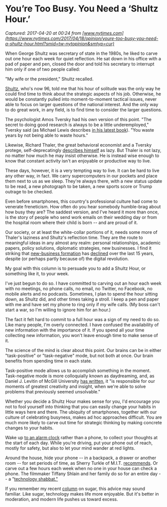 # You’re Too Busy. You Need a ‘Shultz Hour.’

_Captured: 2017-04-20 at 00:24 from [www.nytimes.com](https://www.nytimes.com/2017/04/18/opinion/youre-too-busy-you-need-a-shultz-hour.html?smid=tw-nytopinion&smtyp=cur)_

When George Shultz was secretary of state in the 1980s, he liked to carve out one hour each week for quiet reflection. He sat down in his office with a pad of paper and pen, closed the door and told his secretary to interrupt him only if one of two people called:

"My wife or the president," Shultz recalled.

[Shultz](http://www.hoover.org/profiles/george-p-shultz), who's now 96, told me that his hour of solitude was the only way he could find time to think about the strategic aspects of his job. Otherwise, he would be constantly pulled into moment-to-moment tactical issues, never able to focus on larger questions of the national interest. And the only way to do great work, in any field, is to find time to consider the larger questions.

The psychologist Amos Tversky had his own version of this point. "The secret to doing good research is always to be a little underemployed," Tversky said (as Michael Lewis describes [in his latest book](https://www.nytimes.com/2016/12/06/books/review/michael-lewis-undoing-project.html?_r=0)). "You waste years by not being able to waste hours."

Likewise, Richard Thaler, the great behavioral economist and a Tversky protege, self-deprecatingly [describes himself](http://www.misbehavingbook.org/) as lazy. But Thaler is not lazy, no matter how much he may insist otherwise. He is instead wise enough to know that constant activity isn't an enjoyable or productive way to live.

These days, however, it is a very tempting way to live. It can be hard to live any other way, in fact. We carry supercomputers in our pockets and place them next to us as we sleep. They're always there, with a new status update to be read, a new photograph to be taken, a new sports score or Trump outrage to be checked.

Even before smartphones, this country's professional culture had come to venerate freneticism. How often do you hear somebody humble-brag about how busy they are? The saddest version, and I've heard it more than once, is the story of people who send work emails on their wedding day or from the hospital room where their child is born -- and are proud of it.

Our society, or at least the white-collar portions of it, needs some more of Thaler's laziness and Shultz's reflection time. They are the route to meaningful ideas in any almost any realm: personal relationships, academic papers, policy solutions, diplomatic strategies, new businesses. I find it striking that [new-business formation](https://www.bls.gov/bdm/) has [declined](https://www.bls.gov/opub/mlr/2008/12/art1full.pdf) over the last 15 years, despite (or perhaps partly because of) the digital revolution.

My goal with this column is to persuade you to add a Shultz Hour, or something like it, to your week.

I've just begun to do so. I have committed to carving out an hour each week with no meetings, no phone calls, no email, no Twitter, no Facebook, no mobile alerts and no podcasts. Sometimes, I plan to spend the hour sitting down, as Shultz did, and other times taking a stroll. I keep a pen and paper with me and have set my phone to ring only if my wife calls. (My boss can't start a war, so I'm willing to ignore him for an hour.)

The fact it felt hard to commit to a full hour was a sign of my need to do so. Like many people, I'm overly connected. I have confused the availability of new information with the importance of it. If you spend all your time collecting new information, you won't leave enough time to make sense of it.

The science of the mind is clear about this point. Our brains can be in either "task-positive" or "task-negative" mode, but not both at once. Our brain benefits from spending time in each state.

Task-positive mode allows us to accomplish something in the moment. Task-negative mode is more colloquially known as daydreaming, and, as Daniel J. Levitin of McGill University [has written](https://www.nytimes.com/2014/08/10/opinion/sunday/hit-the-reset-button-in-your-brain.html?_r=0), it "is responsible for our moments of greatest creativity and insight, when we're able to solve problems that previously seemed unsolvable."

Whether you decide a Shultz Hour makes sense for you, I'd encourage you not to fool yourself into thinking that you can easily change your habits in little ways here and there. The ubiquity of smartphones, together with our culture of celebrating busyness, makes ad hoc approaches difficult. You are much more likely to carve out time for strategic thinking by making concrete changes to your habits.

Wake up [to an alarm clock](https://www.washingtonpost.com/news/inspired-life/wp/2016/01/28/the-surprisingly-simple-old-school-gadget-to-help-you-kick-your-digital-addiction/?utm_term=.486b2db93397) rather than a phone, to collect your thoughts at the start of each day. While you're driving, put your phone out of reach, mostly for safety, but also to let your mind wander at red lights.

Around the house, hide your phone -- in a backpack, a drawer or another room -- for set periods of time, as Sherry Turkle of M.I.T. [recommends](https://www.nytimes.com/2015/09/27/opinion/sunday/stop-googling-lets-talk.html). Or carve out a few hours each week when no one in your house can check a phone. The filmmaker Tiffany Shlain and her family do so for an entire day -- a "[technology shabbat." ](http://www.moxieinstitute.org/technology_shabbats)

If you remember my recent [column](https://www.nytimes.com/2016/12/30/opinion/a-month-without-sugar.html) on sugar, this advice may sound familiar. Like sugar, technology makes life more enjoyable. But it's better in moderation, and modern life pushes us toward excess.
